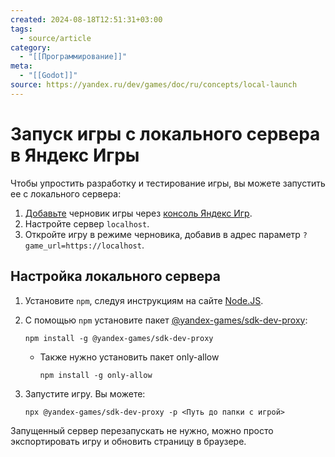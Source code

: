 ```yaml
---
created: 2024-08-18T12:51:31+03:00
tags:
  - source/article
category:
  - "[[Программирование]]"
meta:
  - "[[Godot]]"
source: https://yandex.ru/dev/games/doc/ru/concepts/local-launch
---
```


# Запуск игры с локального сервера в Яндекс Игры

Чтобы упростить разработку и тестирование игры, вы можете запустить ее с локального сервера:
 1. [Добавьте](https://yandex.ru/dev/games/doc/ru/console/add-new-game) черновик игры через [консоль Яндекс Игр](https://games.yandex.ru/console/).
 2. Настройте сервер `localhost`.
 3. Откройте игру в режиме черновика, добавив в адрес параметр `?game_url=https://localhost`.


## Настройка локального сервера

 1. Установите `npm`, следуя инструкциям на сайте [Node.JS](https://nodejs.org/en/).
 2. С помощью `npm` установите пакет [@yandex-games/sdk-dev-proxy](https://www.npmjs.com/package/@yandex-games/sdk-dev-proxy):
	```
	npm install -g @yandex-games/sdk-dev-proxy
	```
	 - Также нужно установить пакет only-allow
		```
		npm install -g only-allow
		```
 3. Запустите игру. Вы можете:
    
	```
	npx @yandex-games/sdk-dev-proxy -p <Путь до папки с игрой>
	```

Запущенный сервер перезапускать не нужно, можно просто экспортировать игру и обновить страницу в браузере.